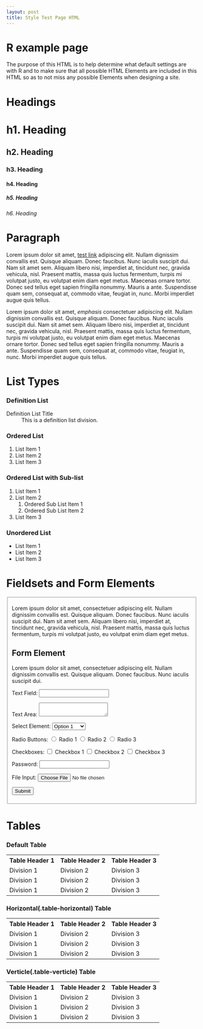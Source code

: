 ```yaml
---
layout: post
title: Style Test Page HTML
---
```



<h1 id="main">R example page</h1>

  <p>The purpose of this HTML is to help determine what default settings are with R and to make sure that all possible HTML Elements are included in this HTML so as to not miss any possible Elements when designing a site.</p>


  <h1>Headings</h1>

  <h1>h1. Heading</h1>
  <h2>h2. Heading</h2>
  <h3>h3. Heading</h3>
  <h4>h4. Heading</h4>
  <h5>h5. Heading</h5>
  <h6>h6. Heading</h6>


  <h1 id="paragraph">Paragraph</h1>

  <p>Lorem ipsum dolor sit amet, <a href="#" title="test link">test link</a> adipiscing elit. Nullam dignissim convallis est. Quisque aliquam. Donec faucibus. Nunc iaculis suscipit dui. Nam sit amet sem. Aliquam libero nisi, imperdiet at, tincidunt nec, gravida vehicula, nisl. Praesent mattis, massa quis luctus fermentum, turpis mi volutpat justo, eu volutpat enim diam eget metus. Maecenas ornare tortor. Donec sed tellus eget sapien fringilla nonummy. Mauris a ante. Suspendisse quam sem, consequat at, commodo vitae, feugiat in, nunc. Morbi imperdiet augue quis tellus.</p>

  <p>Lorem ipsum dolor sit amet, <em>emphasis</em> consectetuer adipiscing elit. Nullam dignissim convallis est. Quisque aliquam. Donec faucibus. Nunc iaculis suscipit dui. Nam sit amet sem. Aliquam libero nisi, imperdiet at, tincidunt nec, gravida vehicula, nisl. Praesent mattis, massa quis luctus fermentum, turpis mi volutpat justo, eu volutpat enim diam eget metus. Maecenas ornare tortor. Donec sed tellus eget sapien fringilla nonummy. Mauris a ante. Suspendisse quam sem, consequat at, commodo vitae, feugiat in, nunc. Morbi imperdiet augue quis tellus.</p>


  <h1>List Types</h1>

  <h3>Definition List</h3>
  <dl>
    <dt>Definition List Title</dt>
    <dd>This is a definition list division.</dd>
  </dl>

  <h3>Ordered List</h3>
  <ol>
    <li>List Item 1</li>
    <li>List Item 2</li>
    <li>List Item 3</li>
  </ol>

  <h3>Ordered List with Sub-list</h3>
  <ol>
    <li>List Item 1</li>
    <li>List Item 2
      <ol>
        <li>Ordered Sub List Item 1</li>
        <li>Ordered Sub List Item 2</li>
      </ol></li>
    <li>List Item 3</li>
  </ol>

  <h3>Unordered List</h3>
  <ul>
    <li>List Item 1</li>
    <li>List Item 2</li>
    <li>List Item 3</li>
  </ul>


  <h1>Fieldsets and Form Elements</h1>

  <fieldset>
    <p>Lorem ipsum dolor sit amet, consectetuer adipiscing elit. Nullam dignissim convallis est. Quisque aliquam. Donec faucibus. Nunc iaculis suscipit dui. Nam sit amet sem. Aliquam libero nisi, imperdiet at, tincidunt nec, gravida vehicula, nisl. Praesent mattis, massa quis luctus fermentum, turpis mi volutpat justo, eu volutpat enim diam eget metus.</p>

<form>
  <h2>Form Element</h2>

  <p>Lorem ipsum dolor sit amet, consectetuer adipiscing elit. Nullam dignissim convallis est. Quisque aliquam. Donec faucibus. Nunc iaculis suscipit dui.</p>

  <p><label for="text_field">Text Field:</label>
    <input id="text_field" type="text"></p>

  <p><label for="text_area">Text Area:</label>
    <textarea id="text_area"></textarea></p>

  <p><label for="select_element">Select Element:</label>
    <select name="select_element">
      <optgroup label="Option Group 1">
        <option value="1">Option 1</option>
        <option value="2">Option 2</option>
        <option value="3">Option 3</option>
      </optgroup>
      <optgroup label="Option Group 2">
        <option value="1">Option 1</option>
        <option value="2">Option 2</option>
        <option value="3">Option 3</option>
      </optgroup>
  </select></p>

  <p><label for="radio_buttons">Radio Buttons:</label>
    <label>
      <input class="radio" name="radio_button" value="radio_1" type="radio"> Radio 1
    </label>
    <label>
      <input class="radio" name="radio_button" value="radio_2" type="radio"> Radio 2
    </label>
    <label>
      <input class="radio" name="radio_button" value="radio_3" type="radio"> Radio 3
    </label>
  </p>

  <p><label for="checkboxes">Checkboxes:</label>
    <label>
      <input class="checkbox" name="checkboxes" value="check_1" type="checkbox"> Checkbox 1
    </label>
    <label>
      <input class="checkbox" name="checkboxes" value="check_2" type="checkbox"> Checkbox 2
    </label>
    <label>
      <input class="checkbox" name="checkboxes" value="check_3" type="checkbox"> Checkbox 3
    </label>
  </p>

  <p><label for="password">Password:</label>
    <input class="password" name="password" type="password">
  </p>

  <p><label for="file">File Input:</label>
    <input class="file" name="file" type="file">
  </p>

  <p><input value="Submit" type="submit"></p>
</form>
  </fieldset>


  <h1>Tables</h1>

  <h3>Default Table</h3>
  <table>
    <tbody><tr>
      <th>Table Header 1</th><th>Table Header 2</th><th>Table Header 3</th>
    </tr>
    <tr>
      <td>Division 1</td><td>Division 2</td><td>Division 3</td>
    </tr>
    <tr class="even">
      <td>Division 1</td><td>Division 2</td><td>Division 3</td>
    </tr>
    <tr>
      <td>Division 1</td><td>Division 2</td><td>Division 3</td>
    </tr>
  </tbody></table>

<h3>Horizontal(.table-horizontal) Table</h3>
<table class="table-horizontal">
  <tbody><tr>
    <th>Table Header 1</th><th>Table Header 2</th><th>Table Header 3</th>
  </tr>
  <tr>
    <td>Division 1</td><td>Division 2</td><td>Division 3</td>
  </tr>
  <tr class="even">
    <td>Division 1</td><td>Division 2</td><td>Division 3</td>
  </tr>
  <tr>
    <td>Division 1</td><td>Division 2</td><td>Division 3</td>
  </tr>
</tbody></table>

<h3>Verticle(.table-verticle) Table</h3>
<table class="table-verticle">
  <tbody><tr>
    <th>Table Header 1</th><th>Table Header 2</th><th>Table Header 3</th>
  </tr>
  <tr>
    <td>Division 1</td><td>Division 2</td><td>Division 3</td>
  </tr>
  <tr class="even">
    <td>Division 1</td><td>Division 2</td><td>Division 3</td>
  </tr>
  <tr>
    <td>Division 1</td><td>Division 2</td><td>Division 3</td>
  </tr>
</tbody></table>
